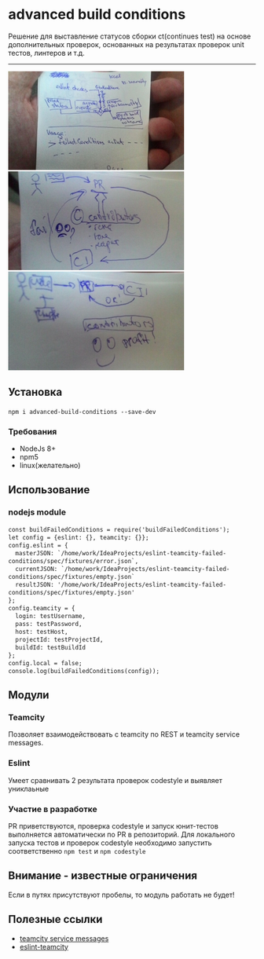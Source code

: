 # advanced build conditions
Решение для выставление статусов сборки ct(continues test) на основе дополнительных
проверок, основанных на результатах проверок unit тестов, линтеров и т.д.

---
[![Flow](./img/flow358.jpg)](./img/flow.jpg)
[![Flow](./img/before358.jpg)](./img/flow.jpg)
[![Flow](./img/after358.jpg)](./img/flow.jpg)
## Установка
`npm i advanced-build-conditions --save-dev`
### Требования
* NodeJs 8+
* npm5
* linux(желательно)
## Использование
### nodejs module
```
const buildFailedConditions = require('buildFailedConditions');
let config = {eslint: {}, teamcity: {}};
config.eslint = {
  masterJSON: `/home/work/IdeaProjects/eslint-teamcity-failed-conditions/spec/fixtures/error.json`,
  currentJSON: `/home/work/IdeaProjects/eslint-teamcity-failed-conditions/spec/fixtures/empty.json`
  resultJSON: '/home/work/IdeaProjects/eslint-teamcity-failed-conditions/spec/fixtures/empty.json'
};
config.teamcity = {
  login: testUsername,
  pass: testPassword,
  host: testHost,
  projectId: testProjectId,
  buildId: testBuildId
};
config.local = false;
console.log(buildFailedConditions(config));
```
## Модули
### Teamcity
Позволяет взаимодействовать с teamcity по REST и teamcity service messages.

### Eslint
Умеет сравнивать 2 результата проверок codestyle и выявляет униклаьные

### Участие в разработке
PR приветствуются, проверка codestyle и запуск юнит-тестов выполняется автоматически
по PR в репозиторий. Для локального запуска тестов и проверок codestyle необходимо запустить
соответственно `npm test` и `npm codestyle`

## Внимание - известные ограничения
Если в путях присутствуют пробелы, то модуль работать не будет!
  
## Полезные ссылки
* [teamcity service messages](https://confluence.jetbrains.com/display/TCD10/Build+Script+Interaction+with+TeamCity#BuildScriptInteractionwithTeamCity-Supportedtestservicemessages)
* [eslint-teamcity](https://www.npmjs.com/package/eslint-teamcity)